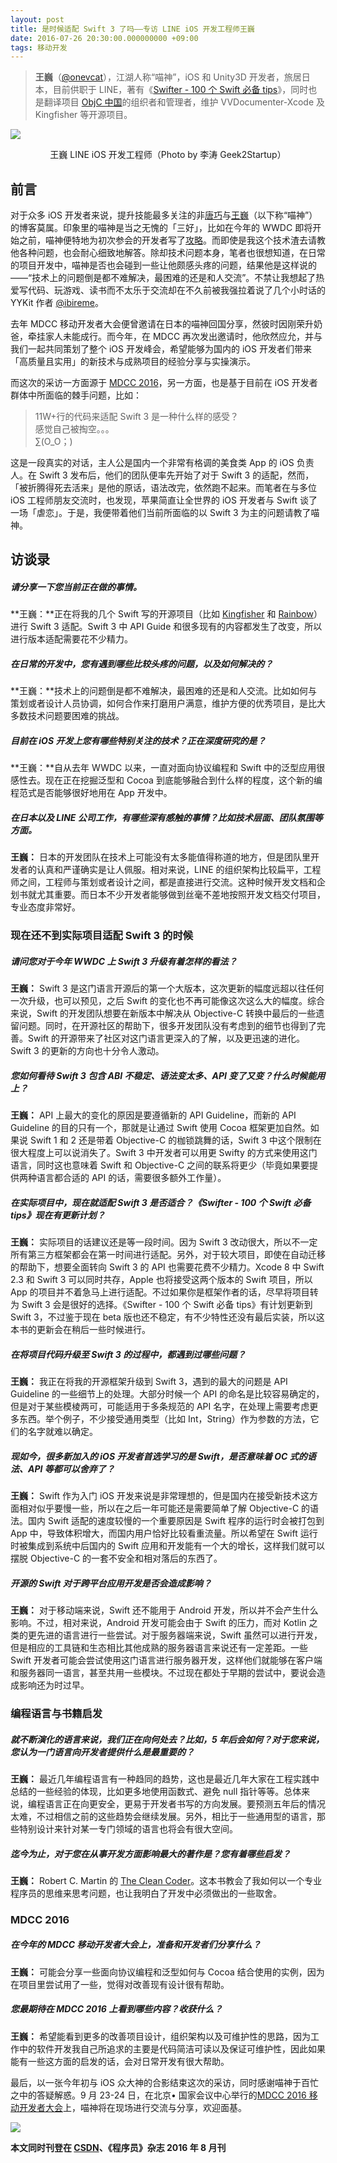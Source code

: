 ```yaml
---
layout: post
title: 是时候适配 Swift 3 了吗——专访 LINE iOS 开发工程师王巍
date: 2016-07-26 20:30:00.000000000 +09:00
tags: 移动开发
---
```


> **王巍**（[@onevcat](http://weibo.com/onevcat)），江湖人称“喵神”，iOS 和 Unity3D 开发者，旅居日本，目前供职于 LINE，著有《[Swifter - 100 个 Swift 必备 tips](http://swifter.tips/)》，同时也是翻译项目  [ObjC 中国](https://store.objccn.io/)的组织者和管理者，维护 VVDocumenter-Xcode 及 Kingfisher 等开源项目。

![](http://img.blog.csdn.net/20160725222347230)

<center>王巍 LINE iOS 开发工程师（Photo by 李涛 Geek2Startup）</center>

前言
--

对于众多 iOS 开发者来说，提升技能最多关注的非[唐巧](http://blog.devtang.com/)与[王巍](https://onevcat.com/)（以下称“喵神”）的博客莫属。印象里的喵神是当之无愧的「三好」，比如在今年的 WWDC 即将开始之前，喵神便特地为初次参会的开发者写了[攻略](https://onevcat.com/2016/04/first-wwdc/)。而即使是我这个技术渣去请教他各种问题，也会耐心细致地解答。除却技术问题本身，笔者也很想知道，在日常的项目开发中，喵神是否也会碰到一些让他颇感头疼的问题，结果他是这样说的——“技术上的问题倒是都不难解决，最困难的还是和人交流”。不禁让我想起了热爱写代码、玩游戏、读书而不太乐于交流却在不久前被我强拉着说了几个小时话的 YYKit 作者 [@ibireme](http://blog.ibireme.com/)。

去年 MDCC 移动开发者大会便曾邀请在日本的喵神回国分享，然彼时因刚荣升奶爸，牵挂家人未能成行。而今年，在 MDCC 再次发出邀请时，他欣然应允，并与我们一起共同策划了整个 iOS 开发峰会，希望能够为国内的 iOS 开发者们带来「高质量且实用」的新技术与成熟项目的经验分享与实操演示。

而这次的采访一方面源于 [MDCC 2016](http://mdcc.csdn.net/)，另一方面，也是基于目前在 iOS 开发者群体中所面临的棘手问题，比如：

> 11W+行的代码来适配 Swift 3 是一种什么样的感受？<br>
> 感觉自己被掏空。。。<br>
> ∑(O_O；)

这是一段真实的对话，主人公是国内一个非常有格调的美食类 App 的 iOS 负责人。在 Swift 3 发布后，他们的团队便率先开始了对于 Swift 3 的适配，然而，「被折腾得死去活来」是他的原话，语法改完，依然跑不起来。而笔者在与多位 iOS 工程师朋友交流时，也发现，苹果简直让全世界的 iOS 开发者与 Swift 谈了一场「虐恋」。于是，我便带着他们当前所面临的以 Swift 3 为主的问题请教了喵神。

## 访谈录

##### 请分享一下您当前正在做的事情。

**王巍：**正在将我的几个 Swift 写的开源项目（比如 [Kingfisher](https://github.com/onevcat/Kingfisher) 和 [Rainbow](https://github.com/onevcat/Rainbow)）进行 Swift 3 适配。Swift 3 中 API Guide 和很多现有的内容都发生了改变，所以进行版本适配需要花不少精力。

##### 在日常的开发中，您有遇到哪些比较头疼的问题，以及如何解决的？

**王巍：**技术上的问题倒是都不难解决，最困难的还是和人交流。比如如何与策划或者设计人员协调，如何合作来打磨用户满意，维护方便的优秀项目，是比大多数技术问题要困难的挑战。

##### 目前在 iOS 开发上您有哪些特别关注的技术？正在深度研究的是？

**王巍：**自从去年 WWDC 以来，一直对面向协议编程和 Swift 中的泛型应用很感性去。现在正在挖掘泛型和 Cocoa 到底能够融合到什么样的程度，这个新的编程范式是否能够很好地用在 App 开发中。

##### 在日本以及 LINE 公司工作，有哪些深有感触的事情？比如技术层面、团队氛围等方面。

**王巍：** 日本的开发团队在技术上可能没有太多能值得称道的地方，但是团队里开发者的认真和严谨确实是让人佩服。相对来说，LINE 的组织架构比较扁平，工程师之间，工程师与策划或者设计之间，都是直接进行交流。这种时候开发文档和企划书就尤其重要。而日本不少开发者能够做到丝毫不差地按照开发文档交付项目，专业态度非常好。

### **现在还不到实际项目适配 Swift 3 的时候**

##### 请问您对于今年 WWDC 上 Swift 3 升级有着怎样的看法？

**王巍：** Swift 3 是这门语言开源后的第一个大版本，这次更新的幅度远超以往任何一次升级，也可以预见，之后 Swift 的变化也不再可能像这次这么大的幅度。综合来说，Swift 的开发团队想要在新版本中解决从 Objective-C 转换中最后的一些遗留问题。同时，在开源社区的帮助下，很多开发团队没有考虑到的细节也得到了完善。Swift 的开源带来了社区对这门语言更深入的了解，以及更迅速的进化。Swift 3 的更新的方向也十分令人激动。

##### 您如何看待 Swift 3 包含 ABI 不稳定、语法变太多、API 变了又变？什么时候能用上？

**王巍：** API 上最大的变化的原因是要遵循新的 API Guideline，而新的 API Guideline 的目的只有一个，那就是让通过 Swift 使用 Cocoa 框架更加自然。如果说 Swift 1 和 2 还是带着 Objective-C 的枷锁跳舞的话，Swift 3 中这个限制在很大程度上可以说消失了。Swift 3 中开发者可以用更 Swifty 的方式来使用这门语言，同时这也意味着 Swift 和 Objective-C 之间的联系将更少（毕竟如果要提供两种语言都合适的 API 的话，需要很多额外工作量）。

##### 在实际项目中，现在就适配 Swift 3 是否适合？《Swifter - 100 个 Swift 必备 tips》现在有更新计划？

**王巍：** 实际项目的话建议还是等一段时间。因为 Swift 3 改动很大，所以不一定所有第三方框架都会在第一时间进行适配。另外，对于较大项目，即使在自动迁移的帮助下，想要全面转向 Swift 3 的 API 也需要花费不少精力。Xcode 8 中 Swift 2.3 和 Swift 3 可以同时共存，Apple 也将接受这两个版本的 Swift 项目，所以 App 的项目并不着急马上进行适配。不过如果你是框架作者的话，尽早将项目转为 Swift 3 会是很好的选择。《Swifter - 100 个 Swift 必备 tips》有计划更新到 Swift 3，不过鉴于现在 beta 版也还不稳定，有不少特性还没有最后实装，所以这本书的更新会在稍后一些时候进行。

##### 在将项目代码升级至 Swift 3 的过程中，都遇到过哪些问题？

**王巍：** 我正在将我的开源框架升级到 Swift 3，遇到的最大的问题是 API Guideline 的一些细节上的处理。大部分时候一个 API 的命名是比较容易确定的，但是对于某些模棱两可，可能适用于多条规范的 API 名字，在处理上需要考虑更多东西。举个例子，不少接受通用类型（比如 Int，String）作为参数的方法，它们的名字就难以确定。

##### 现如今，很多新加入的 iOS 开发者首选学习的是 Swift，是否意味着 OC 式的语法、API 等都可以舍弃了？

**王巍：** Swift 作为入门 iOS 开发来说是非常理想的，但是国内在接受新技术这方面相对似乎要慢一些，所以在之后一年可能还是需要简单了解 Objective-C 的语法。国内 Swift 适配的速度较慢的一个重要原因是 Swift 程序的运行时会被打包到 App 中，导致体积增大，而国内用户恰好比较看重流量。所以希望在 Swift 运行时被集成到系统中后国内的 Swift 应用和开发能有一个大的增长，这样我们就可以摆脱 Objective-C 的一套不安全和相对落后的东西了。

##### 开源的 Swift 对于跨平台应用开发是否会造成影响？

**王巍：** 对于移动端来说，Swift 还不能用于 Android 开发，所以并不会产生什么影响。不过，相对来说，Android 开发可能会由于 Swift 的压力，而对 Kotlin 之类的更先进的语言进行一些尝试。对于服务器端来说，Swift 虽然可以进行开发，但是相应的工具链和生态相比其他成熟的服务器语言来说还有一定差距。一些 Swift 开发者可能会尝试使用这门语言进行服务器开发，这样他们就能够在客户端和服务器同一语言，甚至共用一些模块。不过现在都处于早期的尝试中，要说会造成影响还为时过早。

### **编程语言与书籍启发**

##### 就不断演化的语言来说，我们正在向何处去？比如，5 年后会如何？对于您来说，您认为一门语言向开发者提供什么是最重要的？

**王巍：** 最近几年编程语言有一种趋同的趋势，这也是最近几年大家在工程实践中总结的一些经验的体现，比如更多地使用函数式、避免 null 指针等等。总体来说，编程语言正在向更安全，更易于开发者书写的方向发展。要预测五年后的情况太难，不过相信之前的这些趋势会继续发展。另外，相比于一些通用型的语言，那些特别设计来针对某一专门领域的语言也将会有很大空间。

##### 迄今为止，对于您在从事开发方面影响最大的著作是？您有着哪些启发？

**王巍：** Robert C. Martin 的 [The Clean Coder](https://www.amazon.com/Clean-Coder-Conduct-Professional-Programmers/dp/0137081073)。这本书教会了我如何以一个专业程序员的思维来思考问题，也让我明白了开发中必须做出的一些取舍。

### **MDCC 2016**

##### 在今年的 MDCC 移动开发者大会上，准备和开发者们分享什么？

**王巍：** 可能会分享一些面向协议编程和泛型如何与 Cocoa 结合使用的实例，因为在项目里尝试用了一些，觉得对改善现有设计很有帮助。

##### 您最期待在 MDCC 2016 上看到哪些内容？收获什么？

**王巍：** 希望能看到更多的改善项目设计，组织架构以及可维护性的思路，因为工作中的软件开发我自己所追求的主要是代码简洁可读以及保证可维护性，因此如果能有一些这方面的启发的话，会对日常开发有很大帮助。

最后，以一张今年初与 iOS 众大神的合影结束这次的采访，同时感谢喵神于百忙之中的答疑解惑。9 月 23-24 日，在北京• 国家会议中心举行的[MDCC 2016 移动开发者大会](http://mdcc.csdn.net/)上，喵神将在现场进行交流与分享，欢迎面基。

![](http://img.blog.csdn.net/20160725131010589)

**本文同时刊登在 [CSDN](http://geek.csdn.net/news/detail/91124)、《程序员》杂志 2016 年 8 月刊**